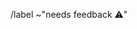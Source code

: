 <!-- If you have a question about Baserow please post it on the community forum
     https://community.baserow.io/ !-->

<!-- Please choose a type of issue from the Description dropdown box above !-->

/label ~"needs feedback ⚠️"
